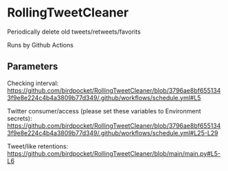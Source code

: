 # RollingTweetCleaner
Periodically delete old tweets/retweets/favorits

Runs by Github Actions

## Parameters

Checking interval: https://github.com/birdpocket/RollingTweetCleaner/blob/3796ae8bf6551343f9e8e224c4b4a3809b77d349/.github/workflows/schedule.yml#L5

Twitter consumer/access (please set these variables to Environment secrets): https://github.com/birdpocket/RollingTweetCleaner/blob/3796ae8bf6551343f9e8e224c4b4a3809b77d349/.github/workflows/schedule.yml#L25-L29

Tweet/like retentions: https://github.com/birdpocket/RollingTweetCleaner/blob/main/main.py#L5-L6
